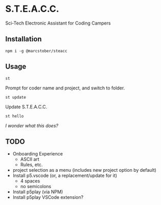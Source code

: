 # S.T.E.A.C.C.
Sci-Tech Electronic Assistant for Coding Campers

## Installation
`npm i -g @marcstober/steacc`

## Usage
```
st
```
Prompt for coder name and project, and switch to folder.

```
st update
```
Update S.T.E.A.C.C.

```
st hello
```
*I wonder what this does?*

## TODO
* Onboarding Experience
   * ASCII art
   * Rules, etc.
* project selection as a menu (includes new project option by default)
* Install p5.vscode (or, a replacement/update for it)
   * 4 spaces
   * no semicolons
* Install p5play (via NPM)
* Install p5play VSCode extension?